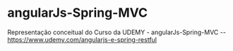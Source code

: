 # angularJs-Spring-MVC
Representação conceitual do Curso da UDEMY - angularJs-Spring-MVC -- https://www.udemy.com/angularjs-e-spring-restful
